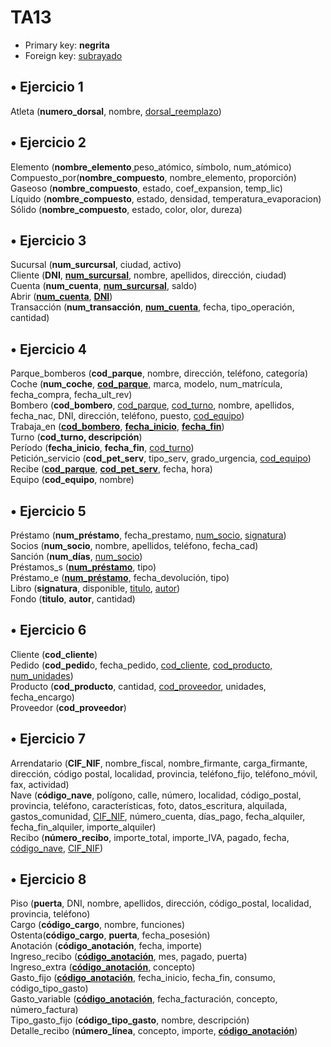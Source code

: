 # TA13

- Primary key: <b>negrita</b>
- Foreign key: <ins>subrayado</ins>

## • Ejercicio 1<br/>

Atleta (<b>numero_dorsal</b>, nombre, <ins>dorsal_reemplazo</ins>)<br/>

## • Ejercicio 2<br/>

Elemento (<b>nombre_elemento</b>¸peso_atómico, símbolo, num_atómico)<br/>
Compuesto_por(<b>nombre_compuesto</b>, nombre_elemento, proporción)<br/>
Gaseoso (<b>nombre_compuesto</b>, estado, coef_expansion, temp_lic)<br/>
Líquido (<b>nombre_compuesto</b>, estado, densidad, temperatura_evaporacion)<br/>
Sólido (<b>nombre_compuesto</b>, estado, color, olor, dureza)<br/>

## • Ejercicio 3<br/>

Sucursal (<b>num_surcursal</b>, ciudad, activo)<br/>
Cliente (<b>DNI</b>, <b><ins>num_surcursal</ins></b>, nombre, apellidos, dirección, ciudad)<br/>
Cuenta (<b>num_cuenta</b>, <b><ins>num_surcursal</ins></b>, saldo)<br/>
Abrir (<b><ins>num_cuenta</ins></b>, <b><ins>DNI</ins></b>)<br/>
Transacción (<b>num_transacción</b>, <b><ins>num_cuenta</ins></b>, fecha, tipo_operación, cantidad)<br/>

## • Ejercicio 4<br/>

Parque_bomberos (<b>cod_parque</b>, nombre, dirección, teléfono, categoría)<br/>
Coche (<b>num_coche</b>, <b><ins>cod_parque</ins></b>, marca, modelo, num_matrícula, fecha_compra, fecha_ult_rev)<br/>
Bombero (<b>cod_bombero</b>, <ins>cod_parque</ins>, <ins>cod_turno</ins>, nombre, apellidos, fecha_nac, DNI, dirección, teléfono, puesto, <ins>cod_equipo</ins>)<br/>
Trabaja_en (<b><ins>cod_bombero</ins></b>, <b><ins>fecha_inicio</ins></b>, <b><ins>fecha_fin</ins></b>)<br/>
Turno (<b>cod_turno, descripción</b>)<br/>
Período (<b>fecha_inicio</b>, <b>fecha_fin</b>, <ins>cod_turno</ins>)<br/>
Petición_servicio (<b>cod_pet_serv</b>, tipo_serv, grado_urgencia, <ins>cod_equipo</ins>)<br/>
Recibe (<b><ins>cod_parque</ins></b>, <b><ins>cod_pet_serv</ins></b>, fecha, hora)<br/>
Equipo (<b>cod_equipo</b>, nombre)<br/>

## • Ejercicio 5<br/>

Préstamo (<b>num_préstamo</b>, fecha_prestamo, <ins>num_socio</ins>, <ins>signatura</ins>)<br/>
Socios (<b>num_socio</b>, nombre, apellidos, teléfono, fecha_cad)<br/>
Sanción (<b>num_días</b>, <ins>num_socio</ins>)<br/>
Préstamos_s (<b><ins>num_préstamo</ins></b>, tipo)<br/>
Préstamo_e (<b><ins>num_préstamo</ins></b>, fecha_devolución, tipo)<br/>
Libro (<b>signatura</b>, disponible, <ins>titulo</ins>, <ins>autor</ins>)<br/>
Fondo (<b>titulo</b>, <b>autor</b>, cantidad) <br/>

## • Ejercicio 6 <br/>

Cliente (<b>cod_cliente</b>)<br/>
Pedido (<b>cod_pedid</b>o, fecha_pedido, <ins>cod_cliente</ins>, <ins>cod_producto, num_unidades</ins>)<br/>
Producto (<b>cod_producto</b>, cantidad, <ins>cod_proveedor</ins>, unidades, fecha_encargo)<br/>
Proveedor (<b>cod_proveedor</b>)<br/>

## • Ejercicio 7<br/>

Arrendatario (<b>CIF_NIF</b>, nombre_fiscal, nombre_firmante, carga_firmante, dirección, código postal, localidad, provincia, teléfono_fijo, teléfono_móvil, fax, actividad)<br/>
Nave (<b>código_nave</b>, polígono, calle, número, localidad, código_postal, provincia, teléfono, características, foto, datos_escritura, alquilada, gastos_comunidad, <ins>CIF_NIF</ins>, número_cuenta, días_pago, fecha_alquiler, fecha_fin_alquiler, importe_alquiler)<br/>
Recibo (<b>número_recibo</b>, importe_total, importe_IVA, pagado, fecha, <ins>código_nave</ins>, <ins>CIF_NIF</ins>)<br/>

## • Ejercicio 8<br/>

Piso (<b>puerta</b>, DNI, nombre, apellidos, dirección, código_postal, localidad, provincia, teléfono)<br/>
Cargo (<b>código_cargo</b>, nombre, funciones)<br/>
Ostenta(<b>código_cargo</b>, <b>puerta</b>, fecha_posesión)<br/>
Anotación (<b>código_anotación</b>, fecha, importe)<br/>
Ingreso_recibo (<b><ins>código_anotación</ins></b>, mes, pagado, puerta)<br/>
Ingreso_extra (<b><ins>código_anotación</ins></b>, concepto)<br/>
Gasto_fijo (<b><ins>código_anotación</ins></b>, fecha_inicio, fecha_fin, consumo, código_tipo_gasto)<br/>
Gasto_variable (<b><ins>código_anotación</ins></b>, fecha_facturación, concepto, número_factura)<br/>
Tipo_gasto_fijo (<b>código_tipo_gasto</b>, nombre, descripción)<br/>
Detalle_recibo (<b>número_línea</b>, concepto, importe, <b><ins>código_anotación</ins></b>)<br/>
